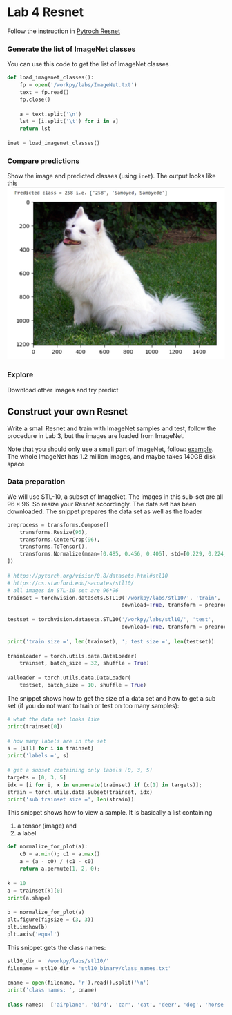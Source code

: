 # Lab 4 Resnet
Follow the instruction in [Pytroch Resnet](https://pytorch.org/hub/pytorch_vision_resnet/)

### Generate the list of ImageNet classes
You can use this code to get the list of ImageNet classes
```python
def load_imagenet_classes():
    fp = open('/workpy/labs/ImageNet.txt')
    text = fp.read()
    fp.close()
    
    a = text.split('\n')
    lst = [i.split('\t') for i in a]
    return lst

inet = load_imagenet_classes()
```

### Compare predictions
Show the image and predicted classes (using `inet`). The output looks like this
<img src="./dog_resnet.png" alt="prediction" width="600"/>

### Explore
Download other images and try predict

## Construct your own Resnet
Write a small Resnet and train with ImageNet samples and test, follow the procedure in Lab 3, but the images are loaded from ImageNet.

Note that you should only use a small part of ImageNet, follow: [example](https://discuss.pytorch.org/t/how-to-get-a-part-of-datasets/82161). The whole ImageNet has 1.2 million images, and maybe takes 140GB disk space

### Data preparation
We will use STL-10, a subset of ImageNet. The images in this sub-set are all $96\times 96$. So resize your Resnet accordingly. The data set has been downloaded. The snippet prepares the data set as well as the loader
```python
preprocess = transforms.Compose([
    transforms.Resize(96),
    transforms.CenterCrop(96),
    transforms.ToTensor(),
    transforms.Normalize(mean=[0.485, 0.456, 0.406], std=[0.229, 0.224, 0.225]),
])

# https://pytorch.org/vision/0.8/datasets.html#stl10
# https://cs.stanford.edu/~acoates/stl10/
# all images in STL-10 set are 96*96
trainset = torchvision.datasets.STL10('/workpy/labs/stl10/', 'train', 
                                     download=True, transform = preprocess)

testset = torchvision.datasets.STL10('/workpy/labs/stl10/', 'test', 
                                     download=True, transform = preprocess)

print('train size =', len(trainset), '; test size =', len(testset))

trainloader = torch.utils.data.DataLoader(
    trainset, batch_size = 32, shuffle = True)

valloader = torch.utils.data.DataLoader(
    testset, batch_size = 10, shuffle = True)
```

The snippet shows how to get the size of a data set and how to get a sub set (if you do not want to train or test on too many samples):
```python
# what the data set looks like
print(trainset[0])

# how many labels are in the set
s = {i[1] for i in trainset}
print('labels =', s)

# get a subset containing only labels [0, 3, 5]
targets = [0, 3, 5]
idx = [i for i, x in enumerate(trainset) if (x[1] in targets)];
strain = torch.utils.data.Subset(trainset, idx)
print('sub trainset size =', len(strain))
```

This snippet shows how to view a sample. It is basically a list containing 
1) a tensor (image) and
2) a label
    
```python
def normalize_for_plot(a):
    c0 = a.min(); c1 = a.max()
    a = (a - c0) / (c1 - c0)
    return a.permute(1, 2, 0);

k = 10
a = trainset[k][0]
print(a.shape)

b = normalize_for_plot(a)
plt.figure(figsize = (3, 3))
plt.imshow(b)
plt.axis('equal')
```

This snippet gets the class names:
```python
stl10_dir = '/workpy/labs/stl10/'
filename = stl10_dir + 'stl10_binary/class_names.txt'

cname = open(filename, 'r').read().split('\n')
print('class names: ', cname)

class names:  ['airplane', 'bird', 'car', 'cat', 'deer', 'dog', 'horse', 'monkey', 'ship', 'truck', '']
```

